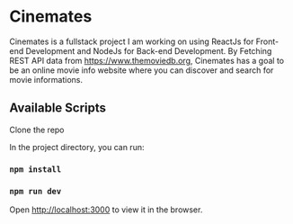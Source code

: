 # Cinemates

Cinemates is a fullstack project I am working on using ReactJs for Front-end Development and NodeJs for Back-end Development.
By Fetching REST API data from https://www.themoviedb.org, Cinemates has a goal to be an online movie info website where you can discover and search for movie informations.

## Available Scripts

Clone the repo

In the project directory, you can run:

### `npm install`
### `npm run dev`

Open [http://localhost:3000](http://localhost:3000) to view it in the browser.


